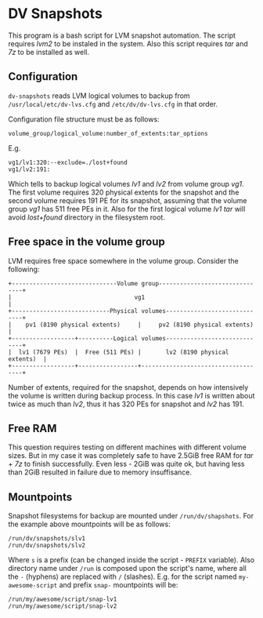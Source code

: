 <!-- README file for dv-snapshots script -->
# DV Snapshots

This program is a bash script for LVM snapshot automation. The script requires *lvm2* to be instaled in the system. Also this script requires *tar* and *7z* to be installed as well.

## Configuration

`dv-snapshots` reads LVM logical volumes to backup from `/usr/local/etc/dv-lvs.cfg` and `/etc/dv/dv-lvs.cfg` in that order.

Configuration file structure must be as follows:

	volume_group/logical_volume:number_of_extents:tar_options

E.g.

	vg1/lv1:320:--exclude=./lost+found
	vg1/lv2:191:

Which tells to backup logical volumes *lv1* and *lv2* from volume group *vg1*. The first volume requires 320 physical extents for the snapshot and the second volume requires 191 PE for its snapshot, assuming that the volume group *vg1* has 511 free PEs in it. Also for the first logical volume *lv1* *tar* will avoid *lost+found* directory in the filesystem root.

## Free space in the volume group

LVM requires free space somewhere in the volume group. Consider the following:

```
+------------------------------Volume group-------------------------------+
|                                   vg1                                   |
+----------------------------Physical volumes-----------------------------+
|    pv1 (8190 physical extents)     |     pv2 (8190 physical extents)    |
+------------------+----------Logical volumes-----------------------------+
|  lv1 (7679 PEs)  |  Free (511 PEs) |       lv2 (8190 physical extents)  |
+------------------+-----------------+------------------------------------+
```

Number of extents, required for the snapshot, depends on how intensively the volume is written during backup process. In this case *lv1* is written about twice as much than *lv2*, thus it has 320 PEs for snapshot and *lv2* has 191.

## Free RAM

This question requires testing on different machines with different volume sizes. But in my case it was completely safe to have 2.5GiB free RAM for *tar* + *7z* to finish successfully. Even less - 2GiB was quite ok, but having less than 2GiB resulted in failure due to memory insuffisance.

## Mountpoints

Snapshot filesystems for backup are mounted under `/run/dv/shapshots`. For the example above mountpoints will be as follows:

	/run/dv/snapshots/slv1
	/run/dv/snapshots/slv2

Where `s` is a prefix (can be changed inside the script - `PREFIX` variable). Also directory name under `/run` is composed upon the script's name, where all the `-` (hyphens) are replaced with `/` (slashes). E.g. for the script named `my-awesome-script` and prefix `snap-` mountpoints will be:

	/run/my/awesome/script/snap-lv1
	/run/my/awesome/script/snap-lv2

<!-- vim: set si et ts=4 sw=4 number syntax=markdown: -->
